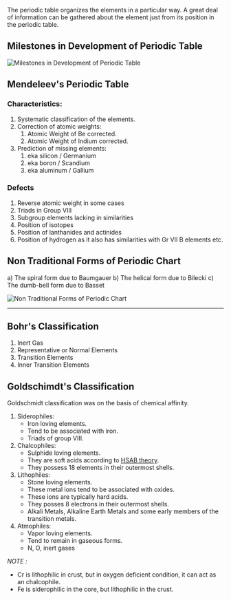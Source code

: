 The periodic table organizes the elements in a particular way. A great deal of information can be gathered about the element just from its position in the periodic table.

## Milestones in Development of Periodic Table

![Milestones in Development of Periodic Table](https://i.imgur.com/ZxLyrfS.png)

## Mendeleev's Periodic Table

###  Characteristics:

1. Systematic classification of the elements.
2. Correction of atomic weights:
	1. Atomic Weight of Be corrected.
	2. Atomic Weight of Indium corrected.
3. Prediction of missing elements: 
	1. eka silicon / Germanium 
	2. eka boron / Scandium
	3. eka aluminum / Gallium

### Defects

1. Reverse atomic weight in some cases
2. Triads in Group VIII
3. Subgroup elements lacking in similarities
4. Position of isotopes
5. Position of lanthanides and actinides
6. Position of hydrogen as it also has similarities with Gr VII B elements etc.

## Non Traditional Forms of Periodic Chart

a) The spiral form due to Baumgauer
b) The helical form due to Bilecki
c) The dumb-bell form due to Basset

![Non Traditional Forms of Periodic Chart](https://i.imgur.com/Pz3GluW.png)


---

## Bohr's Classification

1. Inert Gas
2. Representative or Normal Elements
3. Transition Elements
4. Inner Transition Elements

## Goldschimdt's Classification

Goldschmidt classification was on the basis of chemical affinity.

1. Siderophiles:
	- Iron loving elements. 
	- Tend to be associated with iron. 
	- Triads of group VIII.
2. Chalcophiles:
	- Sulphide loving elements. 
	- They are soft acids according to [HSAB theory](https://en.wikipedia.org/wiki/HSAB_theory). 
	- They possess 18 elements in their outermost shells.
3. Lithophiles:
	- Stone loving elements.
	- These metal ions tend to be associated with oxides.
	- These ions are typically hard acids.
	- They posses 8 electrons in their outermost shells.
	- Alkali Metals, Alkaline Earth Metals and some early members of the transition metals.
4. Atmophiles:
	- Vapor loving elements.
	- Tend to remain in gaseous forms.
	- N, O, inert gases

*NOTE :*
- Cr is lithophilic in crust, but in oxygen deficient condition, it can act as an chalcophile.
- Fe is siderophilic in the core, but lithophilic in the crust.